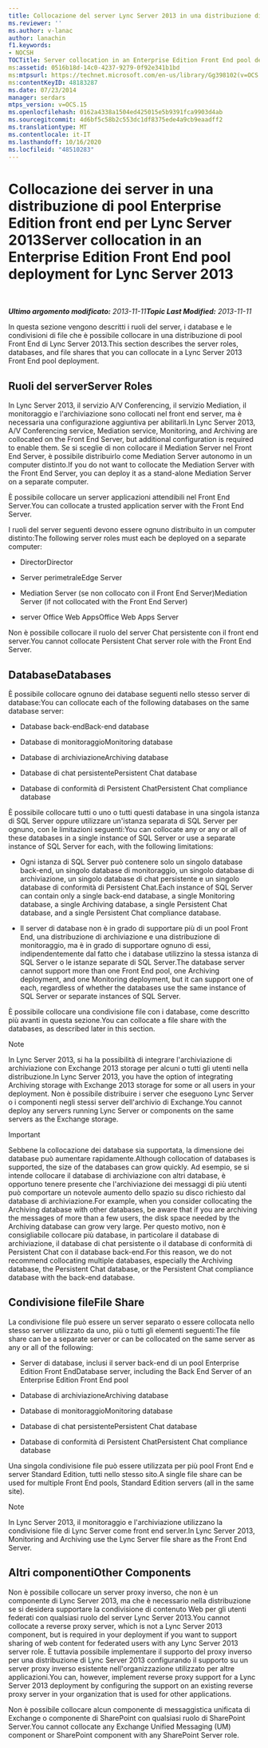 ```yaml
---
title: Collocazione del server Lync Server 2013 in una distribuzione di pool Enterprise Edition front end
ms.reviewer: ''
ms.author: v-lanac
author: lanachin
f1.keywords:
- NOCSH
TOCTitle: Server collocation in an Enterprise Edition Front End pool deployment
ms:assetid: 0516b18d-14c0-4237-9279-0f92e341b1bd
ms:mtpsurl: https://technet.microsoft.com/en-us/library/Gg398102(v=OCS.15)
ms:contentKeyID: 48183287
ms.date: 07/23/2014
manager: serdars
mtps_version: v=OCS.15
ms.openlocfilehash: 0162a4338a1504ed425015e5b9391fca9903d4ab
ms.sourcegitcommit: 4d6bf5c58b2c553dc1df8375ede4a9cb9eaadff2
ms.translationtype: MT
ms.contentlocale: it-IT
ms.lasthandoff: 10/16/2020
ms.locfileid: "48510283"
---
```

# <a name="server-collocation-in-an-enterprise-edition-front-end-pool-deployment-for-lync-server-2013"></a><span data-ttu-id="5a271-102">Collocazione dei server in una distribuzione di pool Enterprise Edition front end per Lync Server 2013</span><span class="sxs-lookup"><span data-stu-id="5a271-102">Server collocation in an Enterprise Edition Front End pool deployment for Lync Server 2013</span></span>

<div data-xmlns="http://www.w3.org/1999/xhtml">

<div class="topic" data-xmlns="http://www.w3.org/1999/xhtml" data-msxsl="urn:schemas-microsoft-com:xslt" data-cs="https://msdn.microsoft.com/">

<div data-asp="https://msdn2.microsoft.com/asp">



</div>

<div id="mainSection">

<div id="mainBody">

<span> </span>

<span data-ttu-id="5a271-103">_**Ultimo argomento modificato:** 2013-11-11_</span><span class="sxs-lookup"><span data-stu-id="5a271-103">_**Topic Last Modified:** 2013-11-11_</span></span>

<span data-ttu-id="5a271-104">In questa sezione vengono descritti i ruoli del server, i database e le condivisioni di file che è possibile collocare in una distribuzione di pool Front End di Lync Server 2013.</span><span class="sxs-lookup"><span data-stu-id="5a271-104">This section describes the server roles, databases, and file shares that you can collocate in a Lync Server 2013 Front End pool deployment.</span></span>

<div>

## <a name="server-roles"></a><span data-ttu-id="5a271-105">Ruoli del server</span><span class="sxs-lookup"><span data-stu-id="5a271-105">Server Roles</span></span>

<span data-ttu-id="5a271-106">In Lync Server 2013, il servizio A/V Conferencing, il servizio Mediation, il monitoraggio e l'archiviazione sono collocati nel front end server, ma è necessaria una configurazione aggiuntiva per abilitarli.</span><span class="sxs-lookup"><span data-stu-id="5a271-106">In Lync Server 2013, A/V Conferencing service, Mediation service, Monitoring, and Archiving are collocated on the Front End Server, but additional configuration is required to enable them.</span></span> <span data-ttu-id="5a271-107">Se si sceglie di non collocare il Mediation Server nel Front End Server, è possibile distribuirlo come Mediation Server autonomo in un computer distinto.</span><span class="sxs-lookup"><span data-stu-id="5a271-107">If you do not want to collocate the Mediation Server with the Front End Server, you can deploy it as a stand-alone Mediation Server on a separate computer.</span></span>

<span data-ttu-id="5a271-108">È possibile collocare un server applicazioni attendibili nel Front End Server.</span><span class="sxs-lookup"><span data-stu-id="5a271-108">You can collocate a trusted application server with the Front End Server.</span></span>

<span data-ttu-id="5a271-109">I ruoli del server seguenti devono essere ognuno distribuito in un computer distinto:</span><span class="sxs-lookup"><span data-stu-id="5a271-109">The following server roles must each be deployed on a separate computer:</span></span>

  - <span data-ttu-id="5a271-110">Director</span><span class="sxs-lookup"><span data-stu-id="5a271-110">Director</span></span>

  - <span data-ttu-id="5a271-111">Server perimetrale</span><span class="sxs-lookup"><span data-stu-id="5a271-111">Edge Server</span></span>

  - <span data-ttu-id="5a271-112">Mediation Server (se non collocato con il Front End Server)</span><span class="sxs-lookup"><span data-stu-id="5a271-112">Mediation Server (if not collocated with the Front End Server)</span></span>

  - <span data-ttu-id="5a271-113">server Office Web Apps</span><span class="sxs-lookup"><span data-stu-id="5a271-113">Office Web Apps Server</span></span>

<span data-ttu-id="5a271-114">Non è possibile collocare il ruolo del server Chat persistente con il front end server.</span><span class="sxs-lookup"><span data-stu-id="5a271-114">You cannot collocate Persistent Chat server role with the Front End Server.</span></span>

</div>

<div>

## <a name="databases"></a><span data-ttu-id="5a271-115">Database</span><span class="sxs-lookup"><span data-stu-id="5a271-115">Databases</span></span>

<span data-ttu-id="5a271-116">È possibile collocare ognuno dei database seguenti nello stesso server di database:</span><span class="sxs-lookup"><span data-stu-id="5a271-116">You can collocate each of the following databases on the same database server:</span></span>

  - <span data-ttu-id="5a271-117">Database back-end</span><span class="sxs-lookup"><span data-stu-id="5a271-117">Back-end database</span></span>

  - <span data-ttu-id="5a271-118">Database di monitoraggio</span><span class="sxs-lookup"><span data-stu-id="5a271-118">Monitoring database</span></span>

  - <span data-ttu-id="5a271-119">Database di archiviazione</span><span class="sxs-lookup"><span data-stu-id="5a271-119">Archiving database</span></span>

  - <span data-ttu-id="5a271-120">Database di chat persistente</span><span class="sxs-lookup"><span data-stu-id="5a271-120">Persistent Chat database</span></span>

  - <span data-ttu-id="5a271-121">Database di conformità di Persistent Chat</span><span class="sxs-lookup"><span data-stu-id="5a271-121">Persistent Chat compliance database</span></span>

<span data-ttu-id="5a271-122">È possibile collocare tutti o uno o tutti questi database in una singola istanza di SQL Server oppure utilizzare un'istanza separata di SQL Server per ognuno, con le limitazioni seguenti:</span><span class="sxs-lookup"><span data-stu-id="5a271-122">You can collocate any or any or all of these databases in a single instance of SQL Server or use a separate instance of SQL Server for each, with the following limitations:</span></span>

  - <span data-ttu-id="5a271-123">Ogni istanza di SQL Server può contenere solo un singolo database back-end, un singolo database di monitoraggio, un singolo database di archiviazione, un singolo database di chat persistente e un singolo database di conformità di Persistent Chat.</span><span class="sxs-lookup"><span data-stu-id="5a271-123">Each instance of SQL Server can contain only a single back-end database, a single Monitoring database, a single Archiving database, a single Persistent Chat database, and a single Persistent Chat compliance database.</span></span>

  - <span data-ttu-id="5a271-124">Il server di database non è in grado di supportare più di un pool Front End, una distribuzione di archiviazione e una distribuzione di monitoraggio, ma è in grado di supportare ognuno di essi, indipendentemente dal fatto che i database utilizzino la stessa istanza di SQL Server o le istanze separate di SQL Server.</span><span class="sxs-lookup"><span data-stu-id="5a271-124">The database server cannot support more than one Front End pool, one Archiving deployment, and one Monitoring deployment, but it can support one of each, regardless of whether the databases use the same instance of SQL Server or separate instances of SQL Server.</span></span>

<span data-ttu-id="5a271-125">È possibile collocare una condivisione file con i database, come descritto più avanti in questa sezione.</span><span class="sxs-lookup"><span data-stu-id="5a271-125">You can collocate a file share with the databases, as described later in this section.</span></span>

<div>


> [!NOTE]  
> <span data-ttu-id="5a271-126">In Lync Server 2013, si ha la possibilità di integrare l'archiviazione di archiviazione con Exchange 2013 storage per alcuni o tutti gli utenti nella distribuzione.</span><span class="sxs-lookup"><span data-stu-id="5a271-126">In Lync Server 2013, you have the option of integrating Archiving storage with Exchange 2013 storage for some or all users in your deployment.</span></span> <span data-ttu-id="5a271-127">Non è possibile distribuire i server che eseguono Lync Server o i componenti negli stessi server dell'archivio di Exchange.</span><span class="sxs-lookup"><span data-stu-id="5a271-127">You cannot deploy any servers running Lync Server or components on the same servers as the Exchange storage.</span></span>



</div>

<div>


> [!IMPORTANT]  
> <span data-ttu-id="5a271-128">Sebbene la collocazione dei database sia supportata, la dimensione dei database può aumentare rapidamente.</span><span class="sxs-lookup"><span data-stu-id="5a271-128">Although collocation of databases is supported, the size of the databases can grow quickly.</span></span> <span data-ttu-id="5a271-129">Ad esempio, se si intende collocare il database di archiviazione con altri database, è opportuno tenere presente che l'archiviazione dei messaggi di più utenti può comportare un notevole aumento dello spazio su disco richiesto dal database di archiviazione.</span><span class="sxs-lookup"><span data-stu-id="5a271-129">For example, when you consider collocating the Archiving database with other databases, be aware that if you are archiving the messages of more than a few users, the disk space needed by the Archiving database can grow very large.</span></span> <span data-ttu-id="5a271-130">Per questo motivo, non è consigliabile collocare più database, in particolare il database di archiviazione, il database di chat persistente o il database di conformità di Persistent Chat con il database back-end.</span><span class="sxs-lookup"><span data-stu-id="5a271-130">For this reason, we do not recommend collocating multiple databases, especially the Archiving database, the Persistent Chat database, or the Persistent Chat compliance database with the back-end database.</span></span>



</div>

</div>

<div>

## <a name="file-share"></a><span data-ttu-id="5a271-131">Condivisione file</span><span class="sxs-lookup"><span data-stu-id="5a271-131">File Share</span></span>

<span data-ttu-id="5a271-132">La condivisione file può essere un server separato o essere collocata nello stesso server utilizzato da uno, più o tutti gli elementi seguenti:</span><span class="sxs-lookup"><span data-stu-id="5a271-132">The file share can be a separate server or can be collocated on the same server as any or all of the following:</span></span>

  - <span data-ttu-id="5a271-133">Server di database, inclusi il server back-end di un pool Enterprise Edition Front End</span><span class="sxs-lookup"><span data-stu-id="5a271-133">Database server, including the Back End Server of an Enterprise Edition Front End pool</span></span>

  - <span data-ttu-id="5a271-134">Database di archiviazione</span><span class="sxs-lookup"><span data-stu-id="5a271-134">Archiving database</span></span>

  - <span data-ttu-id="5a271-135">Database di monitoraggio</span><span class="sxs-lookup"><span data-stu-id="5a271-135">Monitoring database</span></span>

  - <span data-ttu-id="5a271-136">Database di chat persistente</span><span class="sxs-lookup"><span data-stu-id="5a271-136">Persistent Chat database</span></span>

  - <span data-ttu-id="5a271-137">Database di conformità di Persistent Chat</span><span class="sxs-lookup"><span data-stu-id="5a271-137">Persistent Chat compliance database</span></span>

<span data-ttu-id="5a271-138">Una singola condivisione file può essere utilizzata per più pool Front End e server Standard Edition, tutti nello stesso sito.</span><span class="sxs-lookup"><span data-stu-id="5a271-138">A single file share can be used for multiple Front End pools, Standard Edition servers (all in the same site).</span></span>

<div>


> [!NOTE]  
> <span data-ttu-id="5a271-139">In Lync Server 2013, il monitoraggio e l'archiviazione utilizzano la condivisione file di Lync Server come front end server.</span><span class="sxs-lookup"><span data-stu-id="5a271-139">In Lync Server 2013, Monitoring and Archiving use the Lync Server file share as the Front End Server.</span></span>



</div>

</div>

<div>

## <a name="other-components"></a><span data-ttu-id="5a271-140">Altri componenti</span><span class="sxs-lookup"><span data-stu-id="5a271-140">Other Components</span></span>

<span data-ttu-id="5a271-141">Non è possibile collocare un server proxy inverso, che non è un componente di Lync Server 2013, ma che è necessario nella distribuzione se si desidera supportare la condivisione di contenuto Web per gli utenti federati con qualsiasi ruolo del server Lync Server 2013.</span><span class="sxs-lookup"><span data-stu-id="5a271-141">You cannot collocate a reverse proxy server, which is not a Lync Server 2013 component, but is required in your deployment if you want to support sharing of web content for federated users with any Lync Server 2013 server role.</span></span> <span data-ttu-id="5a271-142">È tuttavia possibile implementare il supporto del proxy inverso per una distribuzione di Lync Server 2013 configurando il supporto su un server proxy inverso esistente nell'organizzazione utilizzato per altre applicazioni.</span><span class="sxs-lookup"><span data-stu-id="5a271-142">You can, however, implement reverse proxy support for a Lync Server 2013 deployment by configuring the support on an existing reverse proxy server in your organization that is used for other applications.</span></span>

<span data-ttu-id="5a271-143">Non è possibile collocare alcun componente di messaggistica unificata di Exchange o componente di SharePoint con qualsiasi ruolo di SharePoint Server.</span><span class="sxs-lookup"><span data-stu-id="5a271-143">You cannot collocate any Exchange Unified Messaging (UM) component or SharePoint component with any SharePoint Server role.</span></span>

</div>

</div>

<span> </span>

</div>

</div>

</div>

